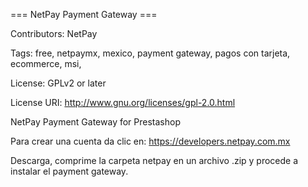 === NetPay Payment Gateway ===

Contributors: NetPay

Tags: free, netpaymx, mexico, payment gateway, pagos con tarjeta, ecommerce, msi,

License: GPLv2 or later

License URI: http://www.gnu.org/licenses/gpl-2.0.html

NetPay Payment Gateway for Prestashop

Para crear una cuenta da clic en: https://developers.netpay.com.mx

Descarga, comprime la carpeta netpay en un archivo .zip y procede a instalar el payment gateway.
